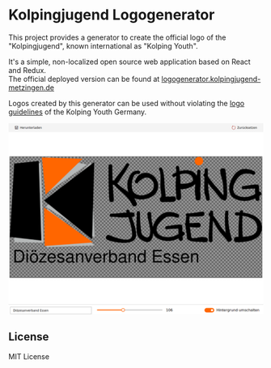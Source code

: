 # Kolpingjugend Logogenerator

This project provides a generator to create the official logo of the "Kolpingjugend", known international as "Kolping Youth".

It's a simple, non-localized open source web application based on React and Redux.  
The official deployed version can be found at [logogenerator.kolpingjugend-metzingen.de](https://logogenerator.kolpingjugend-metzingen.de/)

Logos created by this generator can be used without violating the [logo guidelines](https://www.kolpingjugend.de/fileadmin/user_upload/Service/News/2015/11/003_Logorichtlinien.pdf) of the Kolping Youth Germany.

![Screenshot](screenshot.png)

## License

MIT License